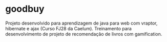 goodbuy
=======

Projeto desenvolvido para aprendizagem de java para web com vraptor, hibernate e ajax (Curso FJ28 da Caelum). Treinamento para desenvolvimento de projeto de recomendação de livros com gamification.